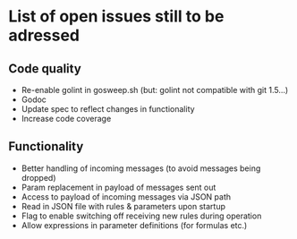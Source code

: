 # List of open issues still to be adressed

## Code quality

- Re-enable golint in gosweep.sh (but: golint not compatible with git 1.5…)
- Godoc
- Update spec to reflect changes in functionality
- Increase code coverage

## Functionality

- Better handling of incoming messages (to avoid messages being dropped)
- Param replacement in payload of messages sent out
- Access to payload of incoming messages via JSON path
- Read in JSON file with rules & parameters upon startup
- Flag to enable switching off receiving new rules during operation
- Allow expressions in parameter definitions (for formulas etc.)
